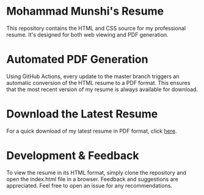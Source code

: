 # Mohammad Munshi's Resume
This repository contains the HTML and CSS source for my professional resume. It's designed for both web viewing and PDF generation.

# Automated PDF Generation
Using GitHub Actions, every update to the master branch triggers an automatic conversion of the HTML resume to a PDF format. This ensures that the most recent version of my resume is always available for download.

# Download the Latest Resume
For a quick download of my latest resume in PDF format, click [here](https://github.com/mdrokz/resume/releases/).

# Development & Feedback
To view the resume in its HTML format, simply clone the repository and open the index.html file in a browser. Feedback and suggestions are appreciated. Feel free to open an issue for any recommendations.
